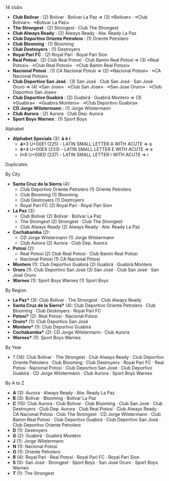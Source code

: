 14 clubs

- **Club Bolívar** : (2) Bolívar · Bolívar La Paz ⇒ (3) ≈Bolivar≈ · ≈Club Bolivar≈ · ≈Bolivar La Paz≈
- **The Strongest** : (2) Strongest · Club The Strongest
- **Club Always Ready** : (2) Always Ready · Alw. Ready La Paz
- **Club Deportivo Oriente Petrolero** : (1) Oriente Petrolero
- **Club Blooming** : (1) Blooming
- **Club Destroyers** : (1) Destroyers
- **Royal Pari FC** : (2) Royal Pari · Royal Pari Sion
- **Real Potosí** : (2) Club Real Potosí · Club Bamin Real Potosí ⇒ (3) ≈Real Potosi≈ · ≈Club Real Potosi≈ · ≈Club Bamin Real Potosi≈
- **Nacional Potosí** : (1) CA Nacional Potosí ⇒ (2) ≈Nacional Potosi≈ · ≈CA Nacional Potosi≈
- **Club Deportivo San José** : (3) San José · Club San José · San José Oruro ⇒ (4) ≈San Jose≈ · ≈Club San Jose≈ · ≈San Jose Oruro≈ · ≈Club Deportivo San Jose≈
- **Club Deportivo Guabirá** : (2) Guabirá · Guabirá Montero ⇒ (3) ≈Guabira≈ · ≈Guabira Montero≈ · ≈Club Deportivo Guabira≈
- **CD Jorge Wilstermann** : (1) Jorge Wilstermann
- **Club Aurora** : (2) Aurora · Club Dep. Aurora
- **Sport Boys Warnes** : (1) Sport Boys




Alphabet

- **Alphabet Specials** (3):  **á**  **é**  **í** 
  - **á**×3 U+00E1 (225) - LATIN SMALL LETTER A WITH ACUTE ⇒ a
  - **é**×4 U+00E9 (233) - LATIN SMALL LETTER E WITH ACUTE ⇒ e
  - **í**×8 U+00ED (237) - LATIN SMALL LETTER I WITH ACUTE ⇒ i




Duplicates





By City

- **Santa Cruz de la Sierra** (4): 
  - Club Deportivo Oriente Petrolero  (1) Oriente Petrolero
  - Club Blooming  (1) Blooming
  - Club Destroyers  (1) Destroyers
  - Royal Pari FC  (2) Royal Pari · Royal Pari Sion
- **La Paz** (3): 
  - Club Bolívar  (2) Bolívar · Bolívar La Paz
  - The Strongest  (2) Strongest · Club The Strongest
  - Club Always Ready  (2) Always Ready · Alw. Ready La Paz
- **Cochabamba** (2): 
  - CD Jorge Wilstermann  (1) Jorge Wilstermann
  - Club Aurora  (2) Aurora · Club Dep. Aurora
- **Potosí** (2): 
  - Real Potosí  (2) Club Real Potosí · Club Bamin Real Potosí
  - Nacional Potosí  (1) CA Nacional Potosí
- **Montero** (1): Club Deportivo Guabirá  (2) Guabirá · Guabirá Montero
- **Oruro** (1): Club Deportivo San José  (3) San José · Club San José · San José Oruro
- **Warnes** (1): Sport Boys Warnes  (1) Sport Boys




By Region

- **La Paz†** (3):   Club Bolívar · The Strongest · Club Always Ready
- **Santa Cruz de la Sierra†** (4):   Club Deportivo Oriente Petrolero · Club Blooming · Club Destroyers · Royal Pari FC
- **Potosí†** (2):   Real Potosí · Nacional Potosí
- **Oruro†** (1):   Club Deportivo San José
- **Montero†** (1):   Club Deportivo Guabirá
- **Cochabamba†** (2):   CD Jorge Wilstermann · Club Aurora
- **Warnes†** (1):   Sport Boys Warnes




By Year

- ? (14):   Club Bolívar · The Strongest · Club Always Ready · Club Deportivo Oriente Petrolero · Club Blooming · Club Destroyers · Royal Pari FC · Real Potosí · Nacional Potosí · Club Deportivo San José · Club Deportivo Guabirá · CD Jorge Wilstermann · Club Aurora · Sport Boys Warnes






By A to Z

- **A** (3): Aurora · Always Ready · Alw. Ready La Paz
- **B** (3): Bolívar · Blooming · Bolívar La Paz
- **C** (15): Club Aurora · Club Bolívar · Club Blooming · Club San José · Club Destroyers · Club Dep. Aurora · Club Real Potosí · Club Always Ready · CA Nacional Potosí · Club The Strongest · CD Jorge Wilstermann · Club Bamin Real Potosí · Club Deportivo Guabirá · Club Deportivo San José · Club Deportivo Oriente Petrolero
- **D** (1): Destroyers
- **G** (2): Guabirá · Guabirá Montero
- **J** (1): Jorge Wilstermann
- **N** (1): Nacional Potosí
- **O** (1): Oriente Petrolero
- **R** (4): Royal Pari · Real Potosí · Royal Pari FC · Royal Pari Sion
- **S** (5): San José · Strongest · Sport Boys · San José Oruro · Sport Boys Warnes
- **T** (1): The Strongest




